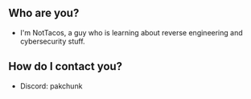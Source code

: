 ## Who are you?
- I'm NotTacos, a guy who is learning about reverse engineering and cybersecurity stuff.
## How do I contact you?
- Discord: pakchunk
